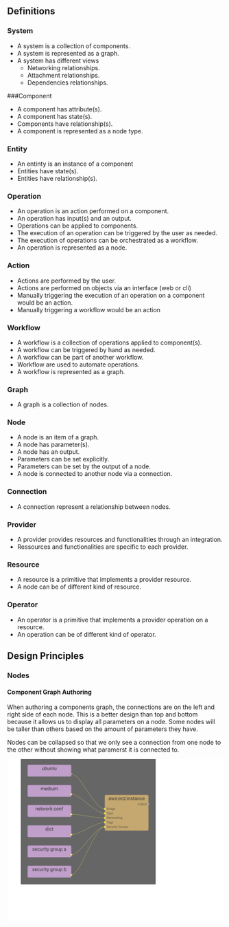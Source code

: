 ## Definitions

### System
* A system is a collection of components.
* A system is represented as a graph.
* A system has different views
   * Networking relationships.
   * Attachment relationships.
   * Dependencies relationships.

###Component
* A component has attribute(s).
* A component has state(s).
* Components have relationship(s).
* A component is represented as a node type.

### Entity
* An entinty is an instance of a component
* Entities have state(s).
* Entities have relationship(s).

### Operation
* An operation is an action performed on a component.
* An operation has input(s) and an output.
* Operations can be applied to components.
* The execution of an operation can be triggered by the user as needed.
* The execution of operations can be orchestrated as a workflow.
* An operation is represented as a node.

### Action
* Actions are performed by the user.
* Actions are performed on objects via an interface (web or cli)
* Manually triggering the execution of an operation on a component would be an action.
* Manually triggering a workflow would be an action

### Workflow
* A workflow is a collection of operations applied to component(s).
* A workflow can be triggered by hand as needed.
* A workflow can be part of another workflow.
* Workflow are used to automate operations.
* A workflow is represented as a graph.

### Graph
* A graph is a collection of nodes.

### Node
* A node is an item of a graph.
* A node has parameter(s).
* A node has an output.
* Parameters can be set explicitly.
* Parameters can be set by the output of a node.
* A node is connected to another node via a connection.

### Connection
* A connection represent a relationship between nodes.

### Provider
* A provider provides resources and functionalities through an integration.
* Ressources and functionalities are specific to each provider.

### Resource
* A resource is a primitive that implements a provider resource.
* A node can be of different kind of resource.

### Operator
* An operator is a primitive that implements a provider operation on a resource.
* An operation can be of different kind of operator.


 

## Design Principles

### Nodes

#### Component Graph Authoring
When authoring a components graph, the connections are on the left and right side of each node. This is a better design than top and bottom because it allows us to display all parameters on a node. Some nodes will be taller than others based on the amount of parameters they have.


Nodes can be collapsed so that we only see a connection from one node to the other without showing what paramerst it is connected to. 

![](assets/nodes-img.svg)
